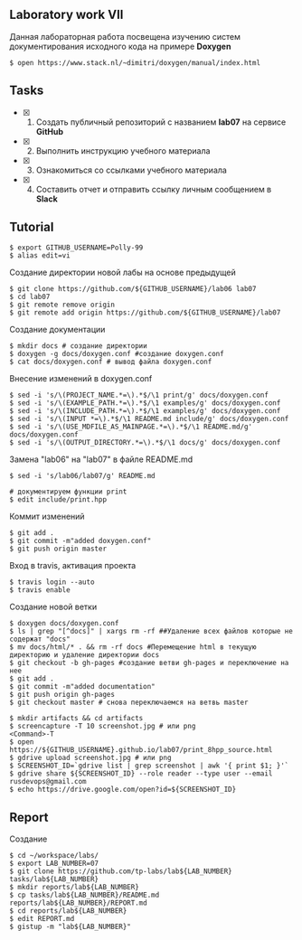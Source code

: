 ## Laboratory work VII

Данная лабораторная работа посвещена изучению систем документирования исходного кода на примере **Doxygen**

```ShellSession
$ open https://www.stack.nl/~dimitri/doxygen/manual/index.html
```

## Tasks

- [x] 1. Создать публичный репозиторий с названием **lab07** на сервисе **GitHub**
- [x] 2. Выполнить инструкцию учебного материала
- [x] 3. Ознакомиться со ссылками учебного материала
- [x] 4. Составить отчет и отправить ссылку личным сообщением в **Slack**

## Tutorial

```ShellSession
$ export GITHUB_USERNAME=Polly-99
$ alias edit=vi
```
Создание директории новой лабы на основе предыдущей
```ShellSession
$ git clone https://github.com/${GITHUB_USERNAME}/lab06 lab07
$ cd lab07
$ git remote remove origin
$ git remote add origin https://github.com/${GITHUB_USERNAME}/lab07
```
Создание документации
```ShellSession
$ mkdir docs # создание директории
$ doxygen -g docs/doxygen.conf #создание doxygen.conf
$ cat docs/doxygen.conf # вывод файла doxygen.conf
```
Внесение изменений в doxygen.conf
```ShellSession
$ sed -i 's/\(PROJECT_NAME.*=\).*$/\1 print/g' docs/doxygen.conf
$ sed -i 's/\(EXAMPLE_PATH.*=\).*$/\1 examples/g' docs/doxygen.conf
$ sed -i 's/\(INCLUDE_PATH.*=\).*$/\1 examples/g' docs/doxygen.conf
$ sed -i 's/\(INPUT *=\).*$/\1 README.md include/g' docs/doxygen.conf
$ sed -i 's/\(USE_MDFILE_AS_MAINPAGE.*=\).*$/\1 README.md/g' docs/doxygen.conf
$ sed -i 's/\(OUTPUT_DIRECTORY.*=\).*$/\1 docs/g' docs/doxygen.conf
```

Замена "lab06" на "lab07" в файле README.md
```ShellSession
$ sed -i 's/lab06/lab07/g' README.md
```

```ShellSession
# документируем функции print 
$ edit include/print.hpp
```
Коммит изменений
```ShellSession
$ git add .
$ git commit -m"added doxygen.conf"
$ git push origin master
```
Вход в travis, активация проекта
```ShellSession
$ travis login --auto
$ travis enable
```

Создание новой ветки
```
$ doxygen docs/doxygen.conf
$ ls | grep "[^docs]" | xargs rm -rf ##Удаление всех файлов которые не содержат "docs"
$ mv docs/html/* . && rm -rf docs #Перемещение html в текущую директорию и удаление директории docs
$ git checkout -b gh-pages #создание ветви gh-pages и переключение на нее
$ git add . 
$ git commit -m"added documentation" 
$ git push origin gh-pages 
$ git checkout master # снова переключаемся на ветвь master
```

```ShellSession
$ mkdir artifacts && cd artifacts
$ screencapture -T 10 screenshot.jpg # или png
<Command>-T
$ open https://${GITHUB_USERNAME}.github.io/lab07/print_8hpp_source.html
$ gdrive upload screenshot.jpg # или png
$ SCREENSHOT_ID=`gdrive list | grep screenshot | awk '{ print $1; }'`
$ gdrive share ${SCREENSHOT_ID} --role reader --type user --email rusdevops@gmail.com
$ echo https://drive.google.com/open?id=${SCREENSHOT_ID}
```

## Report
Создание 
```ShellSession
$ cd ~/workspace/labs/
$ export LAB_NUMBER=07
$ git clone https://github.com/tp-labs/lab${LAB_NUMBER} tasks/lab${LAB_NUMBER}
$ mkdir reports/lab${LAB_NUMBER}
$ cp tasks/lab${LAB_NUMBER}/README.md reports/lab${LAB_NUMBER}/REPORT.md
$ cd reports/lab${LAB_NUMBER}
$ edit REPORT.md
$ gistup -m "lab${LAB_NUMBER}"
```

